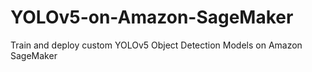 # YOLOv5-on-Amazon-SageMaker
Train and deploy custom YOLOv5 Object Detection Models on Amazon SageMaker
